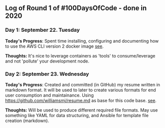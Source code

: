 ## Log of Round 1 of #100DaysOfCode - done in 2020

### Day 1: September 22. Tuesday

**Today's Progress**: Spent time installing, configuring and documenting how to use the AWS CLI version 2 docker image [see](https://github.com/cpitre/aws_cli_v2_docker/commit/f3dd1f64c5b258e98d01fff7a01f40f3906622fe).  

**Thoughts:** It's nice to leverage containers as 'tools' to consume/leverage and not 'pollute' your development node.

### Day 2: September 23. Wednesday

**Today's Progress**: Created and committed (in GitHub) my resume written in markdown format. It will be used to later to create various formats for end user consumption and maintainance. Using https://github.com/williamsmj/resume.md as base for this code base. [see](https://github.com/cpitre/resume).  

**Thoughts:** Will be used to produce different required file formats.  May use something like YAML for data structuring, and Ansible for template file creation (markdown).
